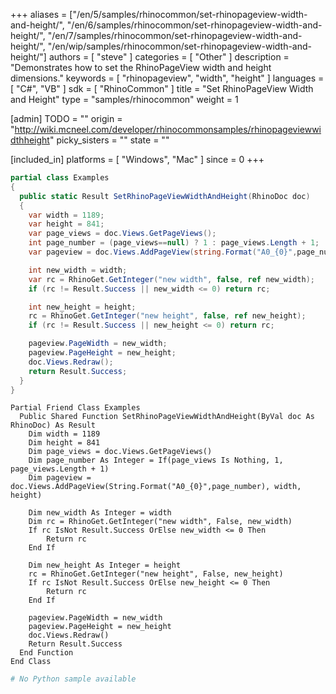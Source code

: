 +++
aliases = ["/en/5/samples/rhinocommon/set-rhinopageview-width-and-height/", "/en/6/samples/rhinocommon/set-rhinopageview-width-and-height/", "/en/7/samples/rhinocommon/set-rhinopageview-width-and-height/", "/en/wip/samples/rhinocommon/set-rhinopageview-width-and-height/"]
authors = [ "steve" ]
categories = [ "Other" ]
description = "Demonstrates how to set the RhinoPageView width and height dimensions."
keywords = [ "rhinopageview", "width", "height" ]
languages = [ "C#", "VB" ]
sdk = [ "RhinoCommon" ]
title = "Set RhinoPageView Width and Height"
type = "samples/rhinocommon"
weight = 1

[admin]
TODO = ""
origin = "http://wiki.mcneel.com/developer/rhinocommonsamples/rhinopageviewwidthheight"
picky_sisters = ""
state = ""

[included_in]
platforms = [ "Windows", "Mac" ]
since = 0
+++

<div class="codetab-content" id="cs">

```cs
partial class Examples
{
  public static Result SetRhinoPageViewWidthAndHeight(RhinoDoc doc)
  {
    var width = 1189;
    var height = 841;
    var page_views = doc.Views.GetPageViews();
    int page_number = (page_views==null) ? 1 : page_views.Length + 1;
    var pageview = doc.Views.AddPageView(string.Format("A0_{0}",page_number), width, height);

    int new_width = width;
    var rc = RhinoGet.GetInteger("new width", false, ref new_width);
    if (rc != Result.Success || new_width <= 0) return rc;

    int new_height = height;
    rc = RhinoGet.GetInteger("new height", false, ref new_height);
    if (rc != Result.Success || new_height <= 0) return rc;

    pageview.PageWidth = new_width;
    pageview.PageHeight = new_height;
    doc.Views.Redraw();
    return Result.Success;
  }
}
```

</div>


<div class="codetab-content" id="vb">

```vbnet
Partial Friend Class Examples
  Public Shared Function SetRhinoPageViewWidthAndHeight(ByVal doc As RhinoDoc) As Result
	Dim width = 1189
	Dim height = 841
	Dim page_views = doc.Views.GetPageViews()
	Dim page_number As Integer = If(page_views Is Nothing, 1, page_views.Length + 1)
	Dim pageview = doc.Views.AddPageView(String.Format("A0_{0}",page_number), width, height)

	Dim new_width As Integer = width
	Dim rc = RhinoGet.GetInteger("new width", False, new_width)
	If rc IsNot Result.Success OrElse new_width <= 0 Then
		Return rc
	End If

	Dim new_height As Integer = height
	rc = RhinoGet.GetInteger("new height", False, new_height)
	If rc IsNot Result.Success OrElse new_height <= 0 Then
		Return rc
	End If

	pageview.PageWidth = new_width
	pageview.PageHeight = new_height
	doc.Views.Redraw()
	Return Result.Success
  End Function
End Class
```

</div>


<div class="codetab-content" id="py">

```python
# No Python sample available
```

</div>
